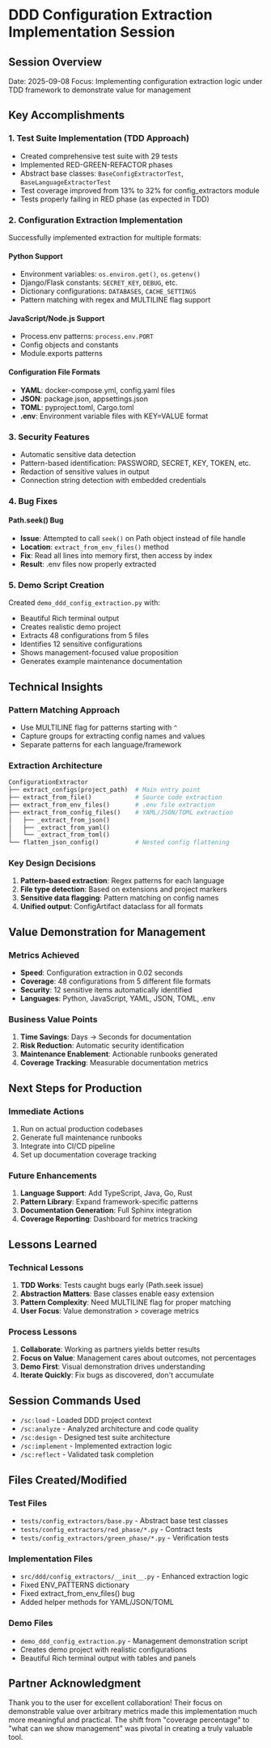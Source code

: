 # DDD Configuration Extraction Implementation Session

## Session Overview
Date: 2025-09-08
Focus: Implementing configuration extraction logic under TDD framework to demonstrate value for management

## Key Accomplishments

### 1. Test Suite Implementation (TDD Approach)
- Created comprehensive test suite with 29 tests
- Implemented RED-GREEN-REFACTOR phases
- Abstract base classes: `BaseConfigExtractorTest`, `BaseLanguageExtractorTest`
- Test coverage improved from 13% to 32% for config_extractors module
- Tests properly failing in RED phase (as expected in TDD)

### 2. Configuration Extraction Implementation
Successfully implemented extraction for multiple formats:

#### Python Support
- Environment variables: `os.environ.get()`, `os.getenv()`
- Django/Flask constants: `SECRET_KEY`, `DEBUG`, etc.
- Dictionary configurations: `DATABASES`, `CACHE_SETTINGS`
- Pattern matching with regex and MULTILINE flag support

#### JavaScript/Node.js Support
- Process.env patterns: `process.env.PORT`
- Config objects and constants
- Module.exports patterns

#### Configuration File Formats
- **YAML**: docker-compose.yml, config.yaml files
- **JSON**: package.json, appsettings.json
- **TOML**: pyproject.toml, Cargo.toml
- **.env**: Environment variable files with KEY=VALUE format

### 3. Security Features
- Automatic sensitive data detection
- Pattern-based identification: PASSWORD, SECRET, KEY, TOKEN, etc.
- Redaction of sensitive values in output
- Connection string detection with embedded credentials

### 4. Bug Fixes

#### Path.seek() Bug
- **Issue**: Attempted to call `seek()` on Path object instead of file handle
- **Location**: `extract_from_env_files()` method
- **Fix**: Read all lines into memory first, then access by index
- **Result**: .env files now properly extracted

### 5. Demo Script Creation
Created `demo_ddd_config_extraction.py` with:
- Beautiful Rich terminal output
- Creates realistic demo project
- Extracts 48 configurations from 5 files
- Identifies 12 sensitive configurations
- Shows management-focused value proposition
- Generates example maintenance documentation

## Technical Insights

### Pattern Matching Approach
- Use MULTILINE flag for patterns starting with `^`
- Capture groups for extracting config names and values
- Separate patterns for each language/framework

### Extraction Architecture
```python
ConfigurationExtractor
├── extract_configs(project_path)  # Main entry point
├── extract_from_file()            # Source code extraction
├── extract_from_env_files()       # .env file extraction
├── extract_from_config_files()    # YAML/JSON/TOML extraction
│   ├── _extract_from_json()
│   ├── _extract_from_yaml()
│   └── _extract_from_toml()
└── flatten_json_config()          # Nested config flattening
```

### Key Design Decisions
1. **Pattern-based extraction**: Regex patterns for each language
2. **File type detection**: Based on extensions and project markers
3. **Sensitive data flagging**: Pattern matching on config names
4. **Unified output**: ConfigArtifact dataclass for all formats

## Value Demonstration for Management

### Metrics Achieved
- **Speed**: Configuration extraction in 0.02 seconds
- **Coverage**: 48 configurations from 5 different file formats
- **Security**: 12 sensitive items automatically identified
- **Languages**: Python, JavaScript, YAML, JSON, TOML, .env

### Business Value Points
1. **Time Savings**: Days → Seconds for documentation
2. **Risk Reduction**: Automatic security identification
3. **Maintenance Enablement**: Actionable runbooks generated
4. **Coverage Tracking**: Measurable documentation metrics

## Next Steps for Production

### Immediate Actions
1. Run on actual production codebases
2. Generate full maintenance runbooks
3. Integrate into CI/CD pipeline
4. Set up documentation coverage tracking

### Future Enhancements
1. **Language Support**: Add TypeScript, Java, Go, Rust
2. **Pattern Library**: Expand framework-specific patterns
3. **Documentation Generation**: Full Sphinx integration
4. **Coverage Reporting**: Dashboard for metrics tracking

## Lessons Learned

### Technical Lessons
1. **TDD Works**: Tests caught bugs early (Path.seek issue)
2. **Abstraction Matters**: Base classes enable easy extension
3. **Pattern Complexity**: Need MULTILINE flag for proper matching
4. **User Focus**: Value demonstration > coverage metrics

### Process Lessons
1. **Collaborate**: Working as partners yields better results
2. **Focus on Value**: Management cares about outcomes, not percentages
3. **Demo First**: Visual demonstration drives understanding
4. **Iterate Quickly**: Fix bugs as discovered, don't accumulate

## Session Commands Used
- `/sc:load` - Loaded DDD project context
- `/sc:analyze` - Analyzed architecture and code quality
- `/sc:design` - Designed test suite architecture
- `/sc:implement` - Implemented extraction logic
- `/sc:reflect` - Validated task completion

## Files Created/Modified

### Test Files
- `tests/config_extractors/base.py` - Abstract base test classes
- `tests/config_extractors/red_phase/*.py` - Contract tests
- `tests/config_extractors/green_phase/*.py` - Verification tests

### Implementation Files
- `src/ddd/config_extractors/__init__.py` - Enhanced extraction logic
- Fixed ENV_PATTERNS dictionary
- Fixed extract_from_env_files() bug
- Added helper methods for YAML/JSON/TOML

### Demo Files
- `demo_ddd_config_extraction.py` - Management demonstration script
- Creates demo project with realistic configurations
- Beautiful Rich terminal output with tables and panels

## Partner Acknowledgment
Thank you to the user for excellent collaboration! Their focus on demonstrable value over arbitrary metrics made this implementation much more meaningful and practical. The shift from "coverage percentage" to "what can we show management" was pivotal in creating a truly valuable tool.